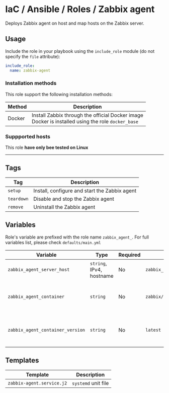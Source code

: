 # IaC / Ansible / Roles / Zabbix agent

Deploys Zabbix agent on host and map hosts on the Zabbix server.

## Usage

Include the role in your playbook using the `include_role` module (do not specify the `file` attribute):

```yaml
include_role:
  name: zabbix-agent
```

### Installation methods

This role support the following installation methods:

|Method |Description|
|-------|-----------|
|Docker |Install Zabbix through the official Docker image<br>Docker is installed using the role `docker_base`|

### Suppported hosts

This role **have only bee tested on Linux**

---

## Tags

|Tag|Description|
|----|-----------|
|`setup`|Install, configure and start the Zabbix agent|
|`teardown`|Disable and stop the Zabbix agent|
|`remove`|Uninstall the Zabbix agent|

## Variables

Role's variable are prefixed with the role name `zabbix_agent_`. For full variables list, please check `defaults/main.yml`

|Variable|Type|Required|Default|Description|
|--------|----|--------|-------|-----------|
|`zabbix_agent_server_host`|`string`, IPv4, hostname|No|`zabbix_agent_server_host`|Zabbix server|
|`zabbix_agent_container`|`string`|No|`zabbix/zabbix-agent2`|Zabbix agent's Docker image name|
|`zabbix_agent_container_version`|`string`|No|`latest`|Zabbix agent's Docker image version|


## Templates

|Template|Description|
|--------|-----------|
|`zabbix-agent.service.j2`|`systemd` unit file|
